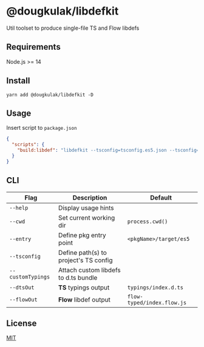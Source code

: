 # @dougkulak/libdefkit
Util toolset to produce single-file TS and Flow libdefs

## Requirements
Node.js >= 14

## Install
```shell script
yarn add @dougkulak/libdefkit -D
```

## Usage
Insert script to `package.json`
```json
{
  "scripts": {
    "build:libdef": "libdefkit --tsconfig=tsconfig.es5.json --tsconfig=tsconfig.es6.json"
  }
}
```
## CLI
|Flag | Description | Default
|---|---|---
|`--help` | Display usage hints
|`--cwd` | Set current working dir | `process.cwd()` 
|`--entry` | Define pkg entry point | `<pkgName>/target/es5` 
|`--tsconfig` | Define path(s) to project's TS config
|`--customTypings` | Attach custom libdefs to d.ts bundle
|`--dtsOut` | **TS** typings output | `typings/index.d.ts` 
|`--flowOut` | **Flow** libdef output | `flow-typed/index.flow.js` 

## License
[MIT](./LICENSE)
